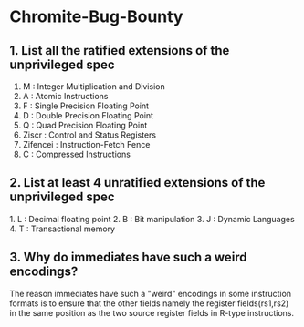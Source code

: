# Chromite-Bug-Bounty
<h2> 1. List all the ratified extensions of the unprivileged spec </h2> 
 
  1. M : Integer Multiplication and Division </br>
  2. A : Atomic Instructions </br>
  3. F : Single Precision Floating Point </br>
  4. D : Double Precision Floating Point </br>
  5. Q : Quad Precision Floating Point  </br>
  6. Ziscr : Control and Status Registers </br>
  7. Zifencei : Instruction-Fetch Fence </br>
  8. C : Compressed Instructions </br>
 
<h2> 2. List at least 4 unratified extensions of the unprivileged spec </h2>
  1. L : Decimal floating point
  2. B : Bit manipulation 
  3. J : Dynamic Languages
  4. T : Transactional memory 

<h2> 3. Why do immediates have such a weird encodings? </h2>
  The reason immediates have such a "weird" encodings in some instruction formats is to ensure that the other fields namely the register fields(rs1,rs2) in the same position as the two source register fields in R-type instructions.
